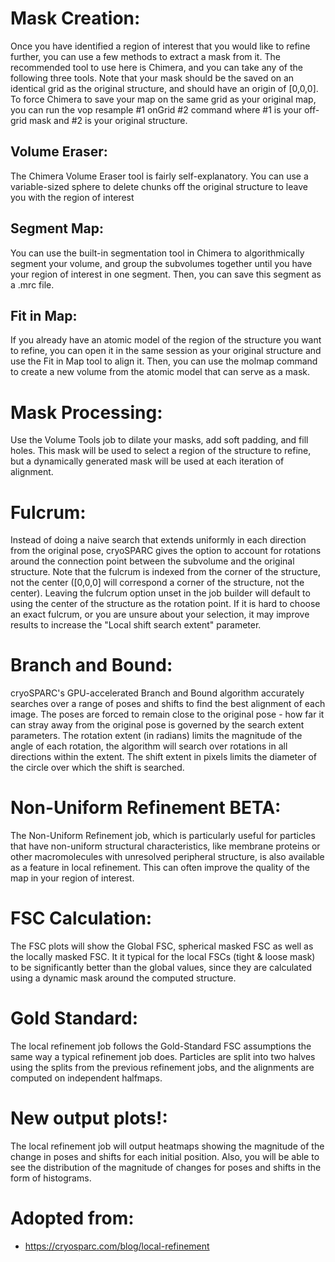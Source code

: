 # Mask Creation: 

Once you have identified a region of interest that you would like to refine further, you can use a few methods to extract a mask from it. The recommended tool to use here is Chimera, and you can take any of the following three tools. Note that your mask should be the saved on an identical grid as the original structure, and should have an origin of [0,0,0]. To force Chimera to save your map on the same grid as your original map, you can run the vop resample #1 onGrid #2 command where #1 is your off-grid mask and #2 is your original structure.


## Volume Eraser: 
The Chimera Volume Eraser tool is fairly self-explanatory. You can use a variable-sized sphere to delete chunks off the original structure to leave you with the region of interest


## Segment Map: 
You can use the built-in segmentation tool in Chimera to algorithmically segment your volume, and group the subvolumes together until you have your region of interest in one segment. Then, you can save this segment as a .mrc file.


## Fit in Map: 
If you already have an atomic model of the region of the structure you want to refine, you can open it in the same session as your original structure and use the Fit in Map tool to align it. Then, you can use the molmap command to create a new volume from the atomic model that can serve as a mask.

# Mask Processing: 

Use the Volume Tools job to dilate your masks, add soft padding, and fill holes. This mask will be used to select a region of the structure to refine, but a dynamically generated mask will be used at each iteration of alignment.

# Fulcrum: 

Instead of doing a naive search that extends uniformly in each direction from the original pose, cryoSPARC gives the option to account for rotations around the connection point between the subvolume and the original structure. Note that the fulcrum is indexed from the corner of the structure, not the center ([0,0,0] will correspond a corner of the structure, not the center). Leaving the fulcrum option unset in the job builder will default to using the center of the structure as the rotation point. If it is hard to choose an exact fulcrum, or you are unsure about your selection, it may improve results to increase the "Local shift search extent" parameter.

# Branch and Bound: 

cryoSPARC's GPU-accelerated Branch and Bound algorithm accurately searches over a range of poses and shifts to find the best alignment of each image. The poses are forced to remain close to the original pose - how far it can stray away from the original pose is governed by the search extent parameters. The rotation extent (in radians) limits the magnitude of the angle of each rotation, the algorithm will search over rotations in all directions within the extent. The shift extent in pixels limits the diameter of the circle over which the shift is searched.

# Non-Uniform Refinement BETA: 

The Non-Uniform Refinement job, which is particularly useful for particles that have non-uniform structural characteristics, like membrane proteins or other macromolecules with unresolved peripheral structure, is also available as a feature in local refinement. This can often improve the quality of the map in your region of interest.

# FSC Calculation: 

The FSC plots will show the Global FSC, spherical masked FSC as well as the locally masked FSC. It it typical for the local FSCs (tight & loose mask) to be significantly better than the global values, since they are calculated using a dynamic mask around the computed structure.

# Gold Standard: 

The local refinement job follows the Gold-Standard FSC assumptions the same way a typical refinement job does. Particles are split into two halves using the splits from the previous refinement jobs, and the alignments are computed on independent halfmaps.

# New output plots!: 

The local refinement job will output heatmaps showing the magnitude of the change in poses and shifts for each initial position. Also, you will be able to see the distribution of the magnitude of changes for poses and shifts in the form of histograms.

# Adopted from: 
- https://cryosparc.com/blog/local-refinement
